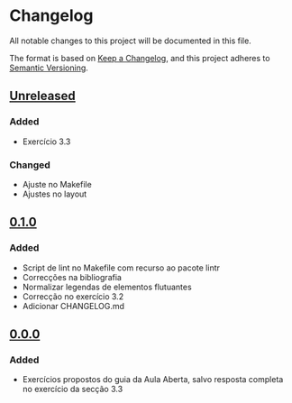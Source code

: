 # Changelog

All notable changes to this project will be documented in this file.

The format is based on [Keep a Changelog](https://keepachangelog.com/en/1.0.0/),
and this project adheres to [Semantic Versioning](https://semver.org/spec/v2.0.0.html).

## [Unreleased]

### Added
- Exercício 3.3

### Changed
- Ajuste no Makefile
- Ajustes no layout

## [0.1.0]

### Added

- Script de lint no Makefile com recurso ao pacote lintr
- Correcções na bibliografia
- Normalizar legendas de elementos flutuantes
- Correcção no exercício 3.2
- Adicionar CHANGELOG.md


## [0.0.0]

### Added

- Exercícios propostos do guia da Aula Aberta, salvo resposta completa no
  exercício da secção 3.3

[unreleased]: https://github.com/cpmachado/a2edR/compare/v0.1.0...HEAD
[0.1.0]: https://github.com/cpmachado/a2edR/releases/tag/v0.0.0
[0.0.0]: https://github.com/cpmachado/a2edR/releases/tag/v0.0.0
